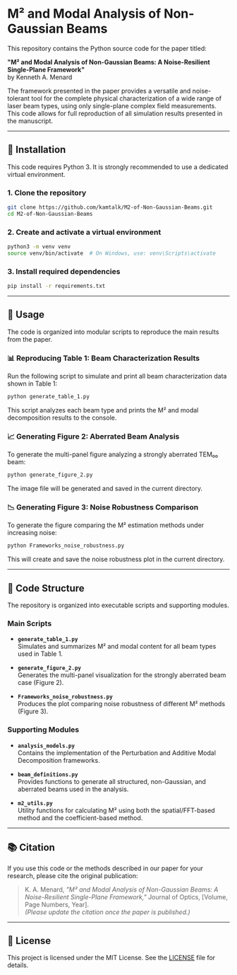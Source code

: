 # M² and Modal Analysis of Non-Gaussian Beams

This repository contains the Python source code for the paper titled:

**"M² and Modal Analysis of Non-Gaussian Beams: A Noise-Resilient Single-Plane Framework"**  
by Kenneth A. Menard

The framework presented in the paper provides a versatile and noise-tolerant tool for the complete physical characterization of a wide range of laser beam types, using only single-plane complex field measurements. This code allows for full reproduction of all simulation results presented in the manuscript.

---

## 🔧 Installation

This code requires Python 3. It is strongly recommended to use a dedicated virtual environment.

### 1. Clone the repository

```bash
git clone https://github.com/kamtalk/M2-of-Non-Gaussian-Beams.git
cd M2-of-Non-Gaussian-Beams
```

### 2. Create and activate a virtual environment

```bash
python3 -m venv venv
source venv/bin/activate  # On Windows, use: venv\Scripts\activate
```

### 3. Install required dependencies

```bash
pip install -r requirements.txt
```

---

## 🚀 Usage

The code is organized into modular scripts to reproduce the main results from the paper.

### 📊 Reproducing Table 1: Beam Characterization Results

Run the following script to simulate and print all beam characterization data shown in Table 1:

```bash
python generate_table_1.py
```

This script analyzes each beam type and prints the M² and modal decomposition results to the console.

### 📈 Generating Figure 2: Aberrated Beam Analysis

To generate the multi-panel figure analyzing a strongly aberrated TEM₀₀ beam:

```bash
python generate_figure_2.py
```

The image file will be generated and saved in the current directory.

### 📉 Generating Figure 3: Noise Robustness Comparison

To generate the figure comparing the M² estimation methods under increasing noise:

```bash
python Frameworks_noise_robustness.py
```

This will create and save the noise robustness plot in the current directory.

---

## 🧱 Code Structure

The repository is organized into executable scripts and supporting modules.

### Main Scripts

- **`generate_table_1.py`**  
  Simulates and summarizes M² and modal content for all beam types used in Table 1.

- **`generate_figure_2.py`**  
  Generates the multi-panel visualization for the strongly aberrated beam case (Figure 2).

- **`Frameworks_noise_robustness.py`**  
  Produces the plot comparing noise robustness of different M² methods (Figure 3).

### Supporting Modules

- **`analysis_models.py`**  
  Contains the implementation of the Perturbation and Additive Modal Decomposition frameworks.

- **`beam_definitions.py`**  
  Provides functions to generate all structured, non-Gaussian, and aberrated beams used in the analysis.

- **`m2_utils.py`**  
  Utility functions for calculating M² using both the spatial/FFT-based method and the coefficient-based method.

---

## 📚 Citation

If you use this code or the methods described in our paper for your research, please cite the original publication:

> K. A. Menard, *"M² and Modal Analysis of Non-Gaussian Beams: A Noise-Resilient Single-Plane Framework,"* Journal of Optics, [Volume, Page Numbers, Year].  
> *(Please update the citation once the paper is published.)*

---

## 📄 License

This project is licensed under the MIT License. See the [LICENSE](LICENSE) file for details.
